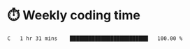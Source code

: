 
# :stopwatch: Weekly coding time
<!--START_SECTION:waka-->

```txt
C   1 hr 31 mins    █████████████████████████   100.00 %
```

<!--END_SECTION:waka-->


<!-- <p> <img src="https://github-readme-stats.vercel.app/api?username=cozgerest&show_icons=true&hide_border=false" />  </p> -->

